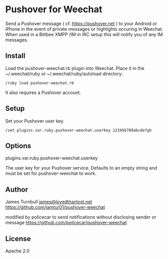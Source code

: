 Pushover for Weechat
====================

Send a Pushover message ( cf. https://pushover.net ) to your Android or iPhone 
in the event of private messages or highlights occuring in Weechat. When used 
in a Bitlbee XMPP /IM in IRC setup this will notify you of any IM messages.

Install
-------

Load the pushover-weechat.rb plugin into Weechat. Place it in the
~/.weechat/ruby or ~/.weechat/ruby/autoload directory:

    /ruby load pushover-weechat.rb

It also requires a Pushover account.

Setup
-----

Set your Pushover user key.

    /set plugins.var.ruby.pushover-weechat.userkey 123456789abcdefgh

Options
-------

plugins.var.ruby.pushover-weechat.userkey

The user key for your Pushover service.
Defaults to an empty string and must be set for pushover-weechat to
work.

Author
------

James Turnbull <james@lovedthanlost.net>
https://github.com/jamtur01/pushover-weechat

modified by policecar to send notifications without disclosing sender or message
https://github.com/policecar/pushover-weechat


License
-------

Apache 2.0

